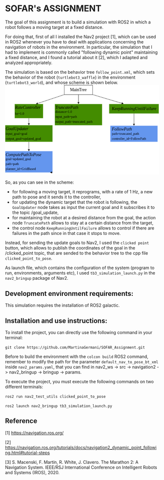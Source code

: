 # SOFAR's ASSIGNMENT
The goal of this assignment is to build a simulation with ROS2 in which a robot follows a moving target at a fixed distance.

For doing that, first of all I installed the Nav2 project [1], which can be used in ROS2 whenever you have to deal with applications concerning the navigation of robots in the environment.
In particular, the simulation that I had to implement is commonly called "following dynamic point" maintaining a fixed distance, and I found a tutorial about it [2], which I adapted and analyzed appropriately. 

The simulation is based on the behavior tree `follow_point.xml`, which sets the behavior of the robot (`turtlebot3_waffle`) in the environment (`turtlebot3_world`), and whose scheme is shown below.
![alt text](https://github.com/MartinaGermani/SOFAR_Assignment/blob/main/follow_point.png?raw=true)

So, as you can see in the scheme:
- for following a moving target, it reprograms, with a rate of 1 Hz, a new path to pose and it sends it to the controller,
- for updating the dynamic target that the robot is following, the `GoalUpdater` node takes as input the current goal and it subscribes it to the topic /goal_update,
- for maintaining the robot at a desired distance from the goal, the action node `TruncatePath` allows to stay at a certain distance from the target, 
- the control node `KeepRunningUntilFailure` allows to control if there are failures in the path since in that case it stops to move.

Instead, for sending the update goals to Nav2, I used the `clicked point` button, which allows to publish the coordinates of the goal in the /clicked_point topic, that are sended to the behavior tree to the cpp file `clicked_point_to_pose`.

As launch file, which contains the configuration of the system (program to run, environments, arguments etc), I used `tb3_simulation_launch.py` in the `nav2_bringup` package of Nav2.

## Development environment requirements:
This simulation requires the installation of ROS2 galactic.

## Installation and use instructions:
To install the project, you can directly use the following command in your terminal:

`git clone https://github.com/MartinaGermani/SOFAR_Assignment.git`

Before to build the environment with the `colcon build` ROS2 command, remember to modify the path for the parameter `default_nav_to_pose_bt_xml` inside `nav2_params.yaml`, that you can find in nav2_ws -> src -> navigation2 -> nav2_bringup -> bringup -> params. 

To execute the project, you must execute the following commands on two different terminals:


`ros2 run nav2_test_utils clicked_point_to_pose`


`ros2 launch nav2_bringup tb3_simulation_launch.py`

## Reference
[1] https://navigation.ros.org/

[2] https://navigation.ros.org/tutorials/docs/navigation2_dynamic_point_following.html#tutorial-steps

[3] S. Macenski, F. Martín, R. White, J. Clavero. The Marathon 2: A Navigation System. IEEE/RSJ International Conference on Intelligent Robots and Systems (IROS), 2020.

